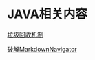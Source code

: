 # JAVA相关内容

[垃圾回收机制](./垃圾回收机制.md)

[破解MarkdownNavigator](./patchMarkdownNavigator/patchMarkdownNavigator.md)

